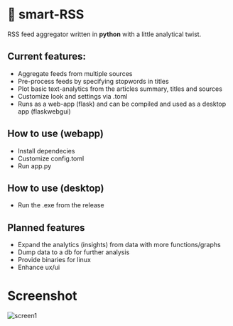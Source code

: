 # 📰 smart-RSS

RSS feed aggregator written in **python** with a little analytical twist. 

## Current features:

- Aggregate feeds from multiple sources
- Pre-process feeds by specifying stopwords in titles
- Plot basic text-analytics from the articles summary, titles and sources
- Customize look and settings via .toml
- Runs as a web-app (flask) and can be compiled and used as a desktop app (flaskwebgui)

## How to use (webapp)
- Install dependecies
- Customize config.toml
- Run app.py

## How to use (desktop)
- Run the .exe from the release

## Planned features
- Expand the analytics (insights) from  data with more functions/graphs
- Dump data to a db for further analysis
- Provide binaries for linux
- Enhance ux/ui


# Screenshot
![screen1](https://github.com/raphael2692/smart-RSS/tree/master/screen/screen1.png)
